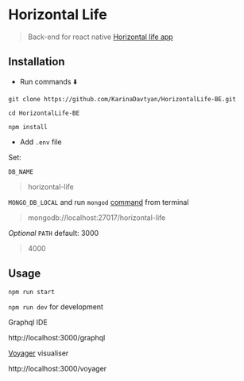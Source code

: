 # Horizontal Life

> Back-end for react native [Horizontal life app](https://github.com/OliWalker/HorizontalLife-fe)

Installation
----

+ Run commands :arrow_down:

`git clone https://github.com/KarinaDavtyan/HorizontalLife-BE.git`

`cd HorizontalLife-BE`

`npm install`

+ Add `.env` file

Set:

`DB_NAME` 
> horizontal-life

`MONGO_DB_LOCAL` and run `mongod` [command](https://docs.mongodb.com/manual/reference/program/mongod/#bin.mongod) from terminal
> mongodb://localhost:27017/horizontal-life

*Optional*
`PATH` default: 3000
>4000

Usage
----

`npm run start`

`npm run dev` for development

Graphql IDE

http://localhost:3000/graphql

[Voyager](https://github.com/APIs-guru/graphql-voyager) visualiser

http://localhost:3000/voyager